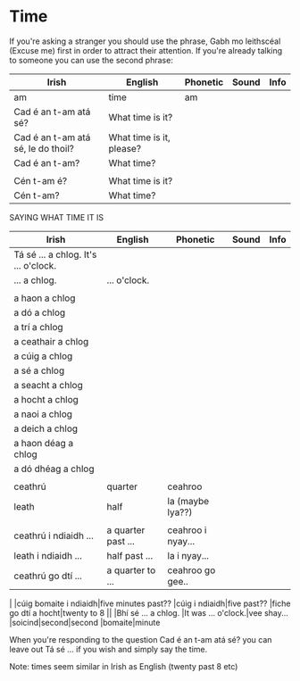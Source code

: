 # Time

If you're asking a stranger you should use the phrase, Gabh mo leithscéal (Excuse me) first in order to attract their attention. If you're already talking to someone you can use the  second phrase:

|Irish|English|Phonetic|Sound|Info|
|------|-------|--------|-----|----|
|am|time|am
|Cad é an t-am atá sé?| What time is it?
|Cad é an t-am atá sé, le do thoil?| What time is it, please?
|Cad é an t-am?| What time?
||
|Cén t-am é?|What time is it?
|Cén t-am?|What time?


SAYING WHAT TIME IT IS

|Irish|English|Phonetic|Sound|Info|
|------|-------|--------|-----|----|
|Tá sé ... a chlog. It's ... o'clock.
|... a chlog. | ... o'clock.
||
|a haon a chlog
|a dó a chlog
|a trí a chlog
|a ceathair a chlog
|a cúig a chlog
|a sé a chlog
|a seacht a chlog
|a hocht a chlog
|a naoi a chlog
|a deich a chlog
|a haon déag a chlog
|a dó dhéag a chlog
||   
|ceathrú|quarter|ceahroo 
|leath|half|la (maybe lya??)
||
|ceathrú i ndiaidh ... |a quarter past ...|ceahroo i nyay...
|leath i ndiaidh ... |half past ...|la i nyay...
|ceathrú go dtí ... |a quarter to ...|ceahroo go gee..
|
|cúig bomaite i ndiaidh|five minutes past??
|cúig i ndiaidh|five past??
|fiche go dtí a hocht|twenty to 8
||
|Bhí sé ... a chlog. |It was ... o'clock.|vee shay...
|soicind|second|second
|bomaite|minute


When you're responding to the question Cad é an t-am atá sé? you can leave out Tá sé ... if you wish and simply say the time.

Note: times seem similar in Irish as English (twenty past 8 etc)